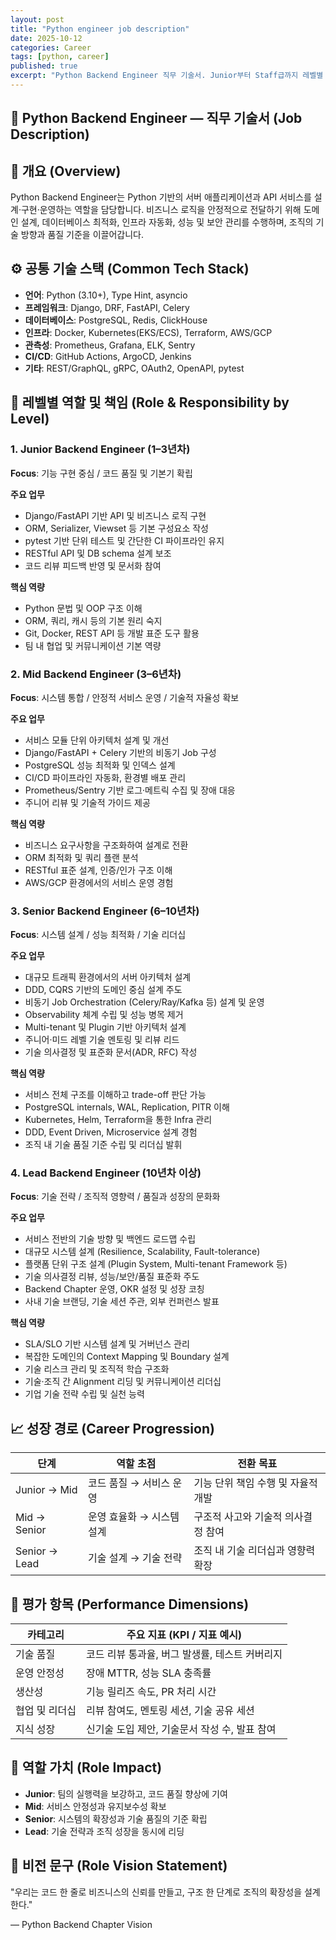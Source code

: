 ```yaml
---
layout: post
title: "Python engineer job description"
date: 2025-10-12
categories: Career
tags: [python, career]
published: true
excerpt: "Python Backend Engineer 직무 기술서. Junior부터 Staff급까지 레벨별 역할, 책임, 기술 스택, 핵심 역량을 상세히 정리했습니다."
---
```


## 🧩 Python Backend Engineer — 직무 기술서 (Job Description)

## 🧠 개요 (Overview)

Python Backend Engineer는 Python 기반의 서버 애플리케이션과 API 서비스를 설계·구현·운영하는 역할을 담당합니다.
비즈니스 로직을 안정적으로 전달하기 위해 도메인 설계, 데이터베이스 최적화, 인프라 자동화, 성능 및 보안 관리를 수행하며,
조직의 기술 방향과 품질 기준을 이끌어갑니다.

## ⚙️ 공통 기술 스택 (Common Tech Stack)

- **언어**: Python (3.10+), Type Hint, asyncio
- **프레임워크**: Django, DRF, FastAPI, Celery
- **데이터베이스**: PostgreSQL, Redis, ClickHouse
- **인프라**: Docker, Kubernetes(EKS/ECS), Terraform, AWS/GCP
- **관측성**: Prometheus, Grafana, ELK, Sentry
- **CI/CD**: GitHub Actions, ArgoCD, Jenkins
- **기타**: REST/GraphQL, gRPC, OAuth2, OpenAPI, pytest

## 🧩 레벨별 역할 및 책임 (Role & Responsibility by Level)

### 1. Junior Backend Engineer (1–3년차)

**Focus**: 기능 구현 중심 / 코드 품질 및 기본기 확립

**주요 업무**

- Django/FastAPI 기반 API 및 비즈니스 로직 구현
- ORM, Serializer, Viewset 등 기본 구성요소 작성
- pytest 기반 단위 테스트 및 간단한 CI 파이프라인 유지
- RESTful API 및 DB schema 설계 보조
- 코드 리뷰 피드백 반영 및 문서화 참여

**핵심 역량**

- Python 문법 및 OOP 구조 이해
- ORM, 쿼리, 캐시 등의 기본 원리 숙지
- Git, Docker, REST API 등 개발 표준 도구 활용
- 팀 내 협업 및 커뮤니케이션 기본 역량

### 2. Mid Backend Engineer (3–6년차)

**Focus**: 시스템 통합 / 안정적 서비스 운영 / 기술적 자율성 확보

**주요 업무**

- 서비스 모듈 단위 아키텍처 설계 및 개선
- Django/FastAPI + Celery 기반의 비동기 Job 구성
- PostgreSQL 성능 최적화 및 인덱스 설계
- CI/CD 파이프라인 자동화, 환경별 배포 관리
- Prometheus/Sentry 기반 로그·메트릭 수집 및 장애 대응
- 주니어 리뷰 및 기술적 가이드 제공

**핵심 역량**

- 비즈니스 요구사항을 구조화하여 설계로 전환
- ORM 최적화 및 쿼리 플랜 분석
- RESTful 표준 설계, 인증/인가 구조 이해
- AWS/GCP 환경에서의 서비스 운영 경험

### 3. Senior Backend Engineer (6–10년차)

**Focus**: 시스템 설계 / 성능 최적화 / 기술 리더십

**주요 업무**

- 대규모 트래픽 환경에서의 서버 아키텍처 설계
- DDD, CQRS 기반의 도메인 중심 설계 주도
- 비동기 Job Orchestration (Celery/Ray/Kafka 등) 설계 및 운영
- Observability 체계 수립 및 성능 병목 제거
- Multi-tenant 및 Plugin 기반 아키텍처 설계
- 주니어·미드 레벨 기술 멘토링 및 리뷰 리드
- 기술 의사결정 및 표준화 문서(ADR, RFC) 작성

**핵심 역량**

- 서비스 전체 구조를 이해하고 trade-off 판단 가능
- PostgreSQL internals, WAL, Replication, PITR 이해
- Kubernetes, Helm, Terraform을 통한 Infra 관리
- DDD, Event Driven, Microservice 설계 경험
- 조직 내 기술 품질 기준 수립 및 리더십 발휘

### 4. Lead Backend Engineer (10년차 이상)

**Focus**: 기술 전략 / 조직적 영향력 / 품질과 성장의 문화화

**주요 업무**

- 서비스 전반의 기술 방향 및 백엔드 로드맵 수립
- 대규모 시스템 설계 (Resilience, Scalability, Fault-tolerance)
- 플랫폼 단위 구조 설계 (Plugin System, Multi-tenant Framework 등)
- 기술 의사결정 리뷰, 성능/보안/품질 표준화 주도
- Backend Chapter 운영, OKR 설정 및 성장 코칭
- 사내 기술 브랜딩, 기술 세션 주관, 외부 컨퍼런스 발표

**핵심 역량**

- SLA/SLO 기반 시스템 설계 및 거버넌스 관리
- 복잡한 도메인의 Context Mapping 및 Boundary 설계
- 기술 리스크 관리 및 조직적 학습 구조화
- 기술·조직 간 Alignment 리딩 및 커뮤니케이션 리더십
- 기업 기술 전략 수립 및 실천 능력

## 📈 성장 경로 (Career Progression)

| 단계          | 역할 초점                 | 전환 목표                          |
| ------------- | ------------------------- | ---------------------------------- |
| Junior → Mid  | 코드 품질 → 서비스 운영   | 기능 단위 책임 수행 및 자율적 개발 |
| Mid → Senior  | 운영 효율화 → 시스템 설계 | 구조적 사고와 기술적 의사결정 참여 |
| Senior → Lead | 기술 설계 → 기술 전략     | 조직 내 기술 리더십과 영향력 확장  |

## 🧭 평가 항목 (Performance Dimensions)

| 카테고리       | 주요 지표 (KPI / 지표 예시)                    |
| -------------- | ---------------------------------------------- |
| 기술 품질      | 코드 리뷰 통과율, 버그 발생률, 테스트 커버리지 |
| 운영 안정성    | 장애 MTTR, 성능 SLA 충족률                     |
| 생산성         | 기능 릴리즈 속도, PR 처리 시간                 |
| 협업 및 리더십 | 리뷰 참여도, 멘토링 세션, 기술 공유 세션       |
| 지식 성장      | 신기술 도입 제안, 기술문서 작성 수, 발표 참여  |

## 🧩 역할 가치 (Role Impact)

- **Junior**: 팀의 실행력을 보강하고, 코드 품질 향상에 기여
- **Mid**: 서비스 안정성과 유지보수성 확보
- **Senior**: 시스템의 확장성과 기술 품질의 기준 확립
- **Lead**: 기술 전략과 조직 성장을 동시에 리딩

## 💬 비전 문구 (Role Vision Statement)

"우리는 코드 한 줄로 비즈니스의 신뢰를 만들고,
구조 한 단계로 조직의 확장성을 설계한다."

— Python Backend Chapter Vision
